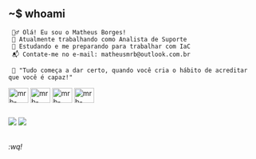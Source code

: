 ## ~$ whoami
      
     🙅‍♂️ Olá! Eu sou o Matheus Borges!
     💼 Atualmente trabalhando como Analista de Suporte
     🚀 Estudando e me preparando para trabalhar com IaC
     📬 Contate-me no e-mail: matheusmrb@outlook.com.br
     
     💭 "Tudo começa a dar certo, quando você cria o hábito de acreditar que você é capaz!"
     
<div>
      <img align="center" alt="mrb-bash" height="30" width="40" src="https://cdn.jsdelivr.net/gh/devicons/devicon/icons/bash/bash-plain.svg" />
      <img align="center" alt="mrb-linux" height="30" width="40" src="https://cdn.jsdelivr.net/gh/devicons/devicon/icons/linux/linux-original.svg" />
      <img align="center" alt="mrb-vagrant" height="30" width="40" src="https://cdn.jsdelivr.net/gh/devicons/devicon/icons/vagrant/vagrant-original.svg" />
      <img align="center" alt="mrb-docker" height="30" width="40" src="https://cdn.jsdelivr.net/gh/devicons/devicon/icons/docker/docker-plain.svg" />
</div>

##

<div>
  <a href="https://www.instagram.com/matheusmrb/" target="_blank"><img src="https://img.shields.io/badge/-Instagram-%23E4405F?style=for-the-badge&logo=instagram&logoColor=white" target="_blank"></a>
  <a href="https://www.linkedin.com/in/matheus-a-b8998498/" target="_blank"><img src="https://img.shields.io/badge/-LinkedIn-%230077B5?style=for-the-badge&logo=linkedin&logoColor=white" target="_blank"></a>
  </div>
  
<br>

  *:wq!*
